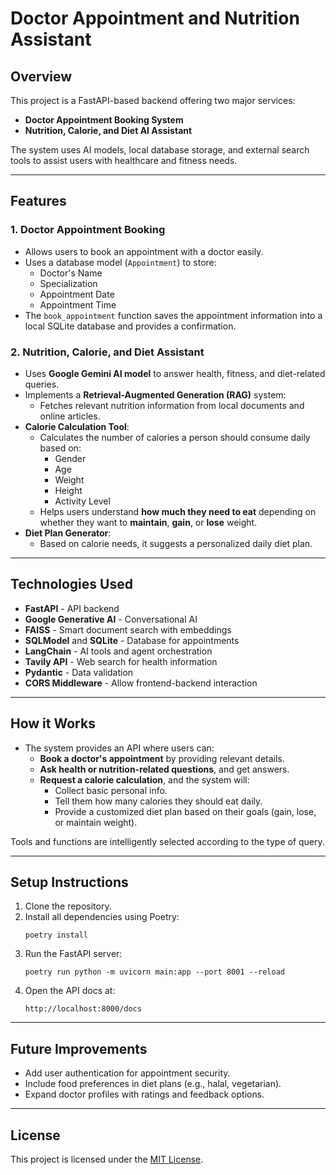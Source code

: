 # Doctor Appointment and Nutrition Assistant

## Overview

This project is a FastAPI-based backend offering two major services:

- **Doctor Appointment Booking System**
- **Nutrition, Calorie, and Diet AI Assistant**

The system uses AI models, local database storage, and external search tools to assist users with healthcare and fitness needs.

---

## Features

### 1. Doctor Appointment Booking

- Allows users to book an appointment with a doctor easily.
- Uses a database model (`Appointment`) to store:
  - Doctor's Name
  - Specialization
  - Appointment Date
  - Appointment Time
- The `book_appointment` function saves the appointment information into a local SQLite database and provides a confirmation.

### 2. Nutrition, Calorie, and Diet Assistant

- Uses **Google Gemini AI model** to answer health, fitness, and diet-related queries.
- Implements a **Retrieval-Augmented Generation (RAG)** system:
  - Fetches relevant nutrition information from local documents and online articles.
- **Calorie Calculation Tool**:
  - Calculates the number of calories a person should consume daily based on:
    - Gender
    - Age
    - Weight
    - Height
    - Activity Level
  - Helps users understand **how much they need to eat** depending on whether they want to **maintain**, **gain**, or **lose** weight.
- **Diet Plan Generator**:
  - Based on calorie needs, it suggests a personalized daily diet plan.

---

## Technologies Used

- **FastAPI** - API backend
- **Google Generative AI** - Conversational AI
- **FAISS** - Smart document search with embeddings
- **SQLModel** and **SQLite** - Database for appointments
- **LangChain** - AI tools and agent orchestration
- **Tavily API** - Web search for health information
- **Pydantic** - Data validation
- **CORS Middleware** - Allow frontend-backend interaction

---

## How it Works

- The system provides an API where users can:
  - **Book a doctor's appointment** by providing relevant details.
  - **Ask health or nutrition-related questions**, and get answers.
  - **Request a calorie calculation**, and the system will:
    - Collect basic personal info.
    - Tell them how many calories they should eat daily.
    - Provide a customized diet plan based on their goals (gain, lose, or maintain weight).

Tools and functions are intelligently selected according to the type of query.

---

## Setup Instructions

1. Clone the repository.
2. Install all dependencies using Poetry:
   ```
   poetry install
   ```
3. Run the FastAPI server:
   ```
   poetry run python -m uvicorn main:app --port 8001 --reload
   ```
4. Open the API docs at:
   ```
   http://localhost:8000/docs
   ```

---

## Future Improvements

- Add user authentication for appointment security.
- Include food preferences in diet plans (e.g., halal, vegetarian).
- Expand doctor profiles with ratings and feedback options.

---

## License

This project is licensed under the [MIT License](LICENSE).

